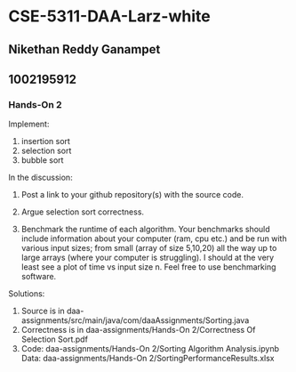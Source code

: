 # CSE-5311-DAA-Larz-white

## Nikethan Reddy Ganampet
## 1002195912

### Hands-On 2
Implement:

1. insertion sort
2. selection sort
3. bubble sort

In the discussion:

1. Post a link to your github repository(s) with the source code.

2. Argue selection sort correctness.

3. Benchmark the runtime of each algorithm. Your benchmarks should include information about your computer (ram, cpu etc.) and be run with various input sizes; from small (array of size 5,10,20) all the way up to large arrays (where your computer is struggling). I should at the very least see a plot of time vs input size n. Feel free to use benchmarking software.

Solutions:

1. Source is in daa-assignments/src/main/java/com/daaAssignments/Sorting.java
2. Correctness is in daa-assignments/Hands-On 2/Correctness Of Selection Sort.pdf
3. Code: daa-assignments/Hands-On 2/Sorting Algorithm Analysis.ipynb Data: daa-assignments/Hands-On 2/SortingPerformanceResults.xlsx